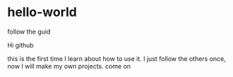 # hello-world
follow the guid

Hi github

this is the first time I learn about how to use it.
I just follow the others once, now I will make my own projects.
come on
